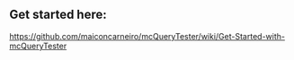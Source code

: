 
##  Get started here:
https://github.com/maiconcarneiro/mcQueryTester/wiki/Get-Started-with-mcQueryTester
